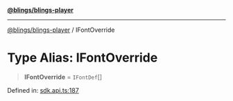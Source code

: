 [**@blings/blings-player**](../README.md)

***

[@blings/blings-player](../globals.md) / IFontOverride

# Type Alias: IFontOverride

> **IFontOverride** = `IFontDef`[]

Defined in: [sdk.api.ts:187](https://bitbucket.org/blingsio/player/src/e9d4e5a1bf54c48bcb6663f1308cce3af89efa76/src/SDK/sdk.api.ts#lines-187)
